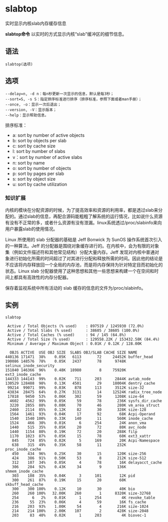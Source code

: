 slabtop
===

实时显示内核slab内存缓存信息


**slabtop命令** 以实时的方式显示内核“slab”缓冲区的细节信息。

##  语法

```
slabtop(选项)
```

##  选项

```
--delay=n, -d n：每n秒更新一次显示的信息，默认是每3秒；
--sort=S, -s S：指定排序标准进行排序（排序标准，参照下面或者man手册）；
--once, -o：显示一次后退出；
--version, -V：显示版本；
--help：显示帮助信息。
```

排序标准：

*   a: sort by number of active objects
*   b: sort by objects per slab
*   c: sort by cache size
*   l: sort by number of slabs
*   v：sort by number of active slabs
*   n: sort by name
*   o: sort by number of objects
*   p: sort by pages per slab
*   s: sort by object size
*   u: sort by cache utilization

###  知识扩展

内核的模块在分配资源的时候，为了提高效率和资源的利用率，都是透过slab来分配的。通过slab的信息，再配合源码能粗粗了解系统的运行情况，比如说什么资源有没有不正常的多，或者什么资源有没有泄漏。linux系统透过/proc/slabinfo来向用户暴露slab的使用情况。

Linux 所使用的 slab 分配器的基础是 Jeff Bonwick 为 SunOS 操作系统首次引入的一种算法。Jeff 的分配器是围绕对象缓存进行的。在内核中，会为有限的对象集（例如文件描述符和其他常见结构）分配大量内存。Jeff 发现对内核中普通对象进行初始化所需的时间超过了对其进行分配和释放所需的时间。因此他的结论是不应该将内存释放回一个全局的内存池，而是将内存保持为针对特定目而初始化的状态。Linux slab 分配器使用了这种思想和其他一些思想来构建一个在空间和时间上都具有高效性的内存分配器。

保存着监视系统中所有活动的 slab 缓存的信息的文件为/proc/slabinfo。

##  实例

```
slabtop

 Active / Total Objects (% used)    : 897519 / 1245930 (72.0%)
 Active / Total Slabs (% used)      : 38605 / 38605 (100.0%)
 Active / Total Caches (% used)     : 94 / 145 (64.8%)
 Active / Total Size (% used)       : 129558.22K / 153432.58K (84.4%)
 Minimum / Average / Maximum Object : 0.01K / 0.12K / 128.00K

  OBJS ACTIVE  USE OBJ SIZE  SLABS OBJ/SLAB CACHE SIZE NAME                   
440136 171471  38%    0.05K   6113       72     24452K buffer_head
190086 148576  78%    0.05K   2437       78      9748K selinux_inode_security
151840 146366  96%    0.48K  18980        8     75920K ext3_inode_cache
144333 144143  99%    0.02K    711      203      2844K avtab_node
130529 128488  98%    0.13K   4501       29     18004K dentry_cache
 99214  99071  99%    0.03K    878      113      3512K size-32
 43834  28475  64%    0.27K   3131       14     12524K radix_tree_node
 17818   9450  53%    0.06K    302       59      1208K size-64
  4602   4562  99%    0.05K     59       78       236K sysfs_dir_cache
  3220   2855  88%    0.08K     70       46       280K vm_area_struct
  2460   2114  85%    0.12K     82       30       328K size-128
  1564   1461  93%    0.04K     17       92        68K Acpi-Operand
  1540   1540 100%    0.33K    140       11       560K inode_cache
  1524    466  30%    0.01K      6      254        24K anon_vma
  1440    515  35%    0.05K     20       72        80K avc_node
  1440   1154  80%    0.19K     72       20       288K filp
  1170   1023  87%    0.05K     15       78        60K ext3_xattr
   845    724  85%    0.02K      5      169        20K Acpi-Namespace
   638    315  49%    0.35K     58       11       232K proc_inode_cache
   450    434  96%    0.25K     30       15       120K size-256
   424    386  91%    0.50K     53        8       212K size-512
   312    107  34%    0.05K      4       78        16K delayacct_cache
   306    284  92%    0.43K     34        9       136K shmem_inode_cache
   303    108  35%    0.04K      3      101        12K pid
   300    261  87%    0.19K     15       20        60K skbuff_head_cache
   300    300 100%    0.12K     10       30        40K bio
   260    260 100%   32.00K    260        1      8320K size-32768
   254      6   2%    0.01K      1      254         4K revoke_table
   236     55  23%    0.06K      4       59        16K fs_cache
   216    203  93%    1.00K     54        4       216K size-1024
   214    214 100%    2.00K    107        2       428K size-2048
   203     83  40%    0.02K      1      203         4K biovec-1
```


